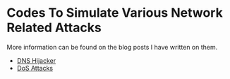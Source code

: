 # Codes To Simulate Various Network Related Attacks
More information can be found on the blog posts I have written on them. 

* [DNS Hijacker](https://fsec404.github.io/blog/DNS-hijacking/#results)
* [DoS Attacks](https://fsec404.github.io/blog/Introduction-to-a-few-network-attacks/)
